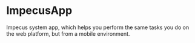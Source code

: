 # ImpecusApp
Impecus system app, which helps you perform the same tasks you do on the web platform, but from a mobile environment.
